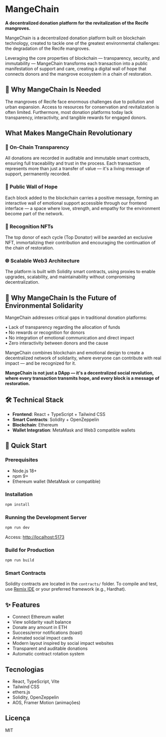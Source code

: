 # MangeChain

**A decentralized donation platform for the revitalization of the Recife mangroves.**

MangeChain is a decentralized donation platform built on blockchain technology, created to tackle one of the greatest environmental challenges: the degradation of the Recife mangroves.

Leveraging the core properties of blockchain — transparency, security, and immutability — MangeChain transforms each transaction into a public manifestation of support and care, creating a digital wall of hope that connects donors and the mangrove ecosystem in a chain of restoration.

## 🌱 Why MangeChain Is Needed

The mangroves of Recife face enormous challenges due to pollution and urban expansion. Access to resources for conservation and revitalization is often limited. Furthermore, most donation platforms today lack transparency, interactivity, and tangible rewards for engaged donors.

## What Makes MangeChain Revolutionary

### 🔗 On-Chain Transparency

All donations are recorded in auditable and immutable smart contracts, ensuring full traceability and trust in the process. Each transaction represents more than just a transfer of value — it's a living message of support, permanently recorded.

### 🧱 Public Wall of Hope

Each block added to the blockchain carries a positive message, forming an interactive wall of emotional support accessible through our frontend interface — a space where love, strength, and empathy for the environment become part of the network.

### 🏅 Recognition NFTs

The top donor of each cycle (Top Donator) will be awarded an exclusive NFT, immortalizing their contribution and encouraging the continuation of the chain of restoration.

### 🌐 Scalable Web3 Architecture

The platform is built with Solidity smart contracts, using proxies to enable upgrades, scalability, and maintainability without compromising decentralization.

## 🚀 Why MangeChain Is the Future of Environmental Solidarity

MangeChain addresses critical gaps in traditional donation platforms:

• Lack of transparency regarding the allocation of funds  
• No rewards or recognition for donors  
• No integration of emotional communication and direct impact  
• Zero interactivity between donors and the cause  

MangeChain combines blockchain and emotional design to create a decentralized network of solidarity, where everyone can contribute with real impact — and be recognized for it. 

**MangeChain is not just a DApp — it's a decentralized social revolution, where every transaction transmits hope, and every block is a message of restoration.**

## 🛠️ Technical Stack

- **Frontend**: React + TypeScript + Tailwind CSS
- **Smart Contracts**: Solidity + OpenZeppelin
- **Blockchain**: Ethereum
- **Wallet Integration**: MetaMask and Web3 compatible wallets

## 🚀 Quick Start

### Prerequisites
- Node.js 18+
- npm 9+
- Ethereum wallet (MetaMask or compatible)

### Installation

```bash
npm install
```

### Running the Development Server

```bash
npm run dev
```
Access: [http://localhost:5173](http://localhost:5173)

### Build for Production

```bash
npm run build
```

### Smart Contracts
Solidity contracts are located in the `contracts/` folder. To compile and test, use [Remix IDE](https://remix.ethereum.org/) or your preferred framework (e.g., Hardhat).

## ✨ Features

- Connect Ethereum wallet
- View solidarity vault balance
- Donate any amount in ETH
- Success/error notifications (toast)
- Animated social impact cards
- Modern layout inspired by social impact websites
- Transparent and auditable donations
- Automatic contract rotation system

## Tecnologias
- React, TypeScript, Vite
- Tailwind CSS
- ethers.js
- Solidity, OpenZeppelin
- AOS, Framer Motion (animações)

## Licença
MIT